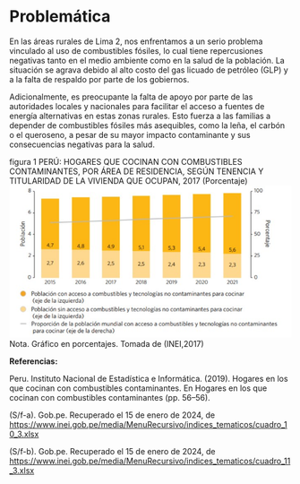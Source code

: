 # Problemática

En las áreas rurales de Lima 2, nos enfrentamos a un serio problema vinculado al uso de combustibles fósiles, lo cual tiene repercusiones negativas tanto en el medio ambiente como en la salud de la población. La situación se agrava debido al alto costo del gas licuado de petróleo (GLP) y a la falta de respaldo por parte de los gobiernos.

Adicionalmente, es preocupante la falta de apoyo por parte de las autoridades locales y nacionales para facilitar el acceso a fuentes de energía alternativas en estas zonas rurales. Esto fuerza a las familias a depender de combustibles fósiles más asequibles, como la leña, el carbón o el queroseno, a pesar de su mayor impacto contaminante y sus consecuencias negativas para la salud.

figura 1
PERÚ: HOGARES QUE COCINAN CON COMBUSTIBLES CONTAMINANTES, POR ÁREA DE RESIDENCIA, SEGÚN TENENCIA Y TITULARIDAD DE LA VIVIENDA QUE OCUPAN, 2017 (Porcentaje)
![Imagen](https://github.com/Dooncito/fundamentos-de-dise-o/blob/main/Imagenes/img%20contexto%20social/img1%20.jpg)
Nota. Gráfico en porcentajes. Tomada de (INEI,2017)

**Referencias:**

Peru. Instituto Nacional de Estadística e Informática. (2019). Hogares en los que cocinan con combustibles contaminantes. En Hogares en los que cocinan con combustibles contaminantes (pp. 56–56).

(S/f-a). Gob.pe. Recuperado el 15 de enero de 2024, de https://www.inei.gob.pe/media/MenuRecursivo/indices_tematicos/cuadro_10_3.xlsx

(S/f-b). Gob.pe. Recuperado el 15 de enero de 2024, de https://www.inei.gob.pe/media/MenuRecursivo/indices_tematicos/cuadro_11_3.xlsx

